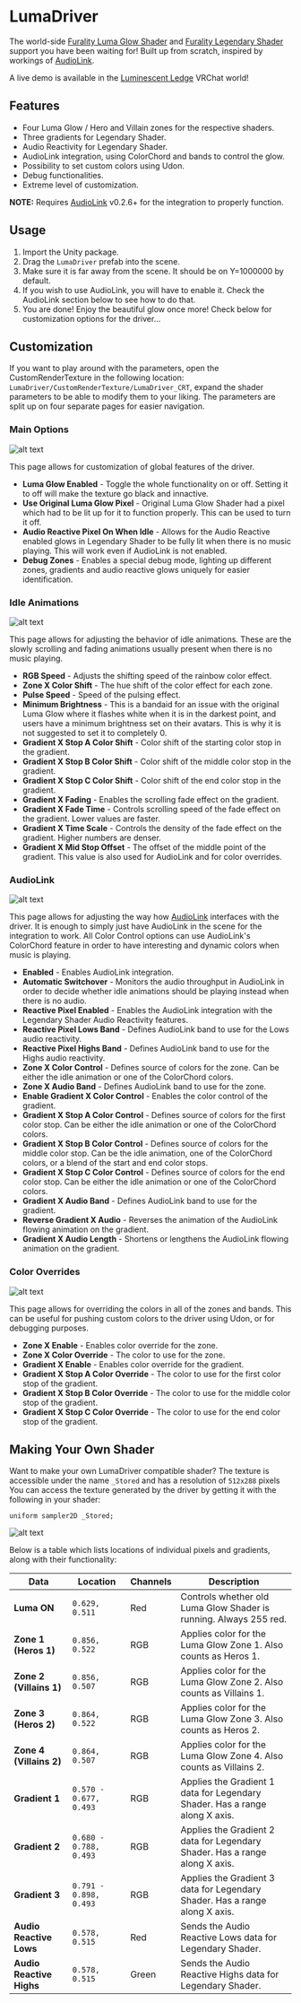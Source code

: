 # LumaDriver

The world-side [Furality Luma Glow Shader](https://furality.org/lumaglow) and [Furality Legendary Shader](https://furality.org/legendaryshader) support you have been waiting for! Built up from scratch, inspired by workings of [AudioLink](https://github.com/llealloo/vrc-udon-audio-link).

A live demo is available in the [Luminescent Ledge](https://vrchat.com/home/world/wrld_fb4edc80-6c48-43f2-9bd1-2fa9f1345621) VRChat world!

## Features
* Four Luma Glow / Hero and Villain zones for the respective shaders.
* Three gradients for Legendary Shader.
* Audio Reactivity for Legendary Shader.
* AudioLink integration, using ColorChord and bands to control the glow.
* Possibility to set custom colors using Udon.
* Debug functionalities.
* Extreme level of customization.

**NOTE:** Requires [AudioLink](https://github.com/llealloo/vrc-udon-audio-link) v0.2.6+ for the integration to properly function.

## Usage
1. Import the Unity package.
2. Drag the `LumaDriver` prefab into the scene.
3. Make sure it is far away from the scene. It should be on Y=1000000 by default.
4. If you wish to use AudioLink, you will have to enable it. Check the AudioLink section below to see how to do that.
5. You are done! Enjoy the beautiful glow once more! Check below for customization options for the driver...

## Customization
If you want to play around with the parameters, open the CustomRenderTexture in the following location: `LumaDriver/CustomRenderTexture/LumaDriver_CRT`, expand the shader parameters to be able to modify them to your liking. The parameters are split up on four separate pages for easier navigation.

### Main Options

![alt text](https://raw.githubusercontent.com/Thorinair/LumaDriver/master/img/LumaDriverUI_0.png "LumaDriver Main Options")

This page allows for customization of global features of the driver.

* **Luma Glow Enabled** - Toggle the whole functionality on or off. Setting it to off will make the texture go black and innactive.
* **Use Original Luma Glow Pixel** - Original Luma Glow Shader had a pixel which had to be lit up for it to function properly. This can be used to turn it off.
* **Audio Reactive Pixel On When Idle** - Allows for the Audio Reactive enabled glows in Legendary Shader to be fully lit when there is no music playing. This will work even if AudioLink is not enabled.
* **Debug Zones** - Enables a special debug mode, lighting up different zones, gradients and audio reactive glows uniquely for easier identification.

### Idle Animations

![alt text](https://raw.githubusercontent.com/Thorinair/LumaDriver/master/img/LumaDriverUI_1.png "LumaDriver Idle Animations")

This page allows for adjusting the behavior of idle animations. These are the slowly scrolling and fading animations usually present when there is no music playing.

* **RGB Speed** - Adjusts the shifting speed of the rainbow color effect.
* **Zone X Color Shift** - The hue shift of the color effect for each zone.
* **Pulse Speed** - Speed of the pulsing effect.
* **Minimum Brightness** - This is a bandaid for an issue with the original Luma Glow where it flashes white when it is in the darkest point, and users have a minimum brightness set on their avatars. This is why it is not suggested to set it to completely 0.
* **Gradient X Stop A Color Shift** - Color shift of the starting color stop in the gradient.
* **Gradient X Stop B Color Shift** - Color shift of the middle color stop in the gradient.
* **Gradient X Stop C Color Shift** - Color shift of the end color stop in the gradient.
* **Gradient X Fading** - Enables the scrolling fade effect on the gradient.
* **Gradient X Fade Time** - Controls scrolling speed of the fade effect on the gradient. Lower values are faster.
* **Gradient X Time Scale** - Controls the density of the fade effect on the gradient. Higher numbers are denser.
* **Gradient X Mid Stop Offset** - The offset of the middle point of the gradient. This value is also used for AudioLink and for color overrides.

### AudioLink

![alt text](https://raw.githubusercontent.com/Thorinair/LumaDriver/master/img/LumaDriverUI_2.png "LumaDriver AudioLink")

This page allows for adjusting the way how [AudioLink](https://github.com/llealloo/vrc-udon-audio-link) interfaces with the driver. It is enough to simply just have AudioLink in the scene for the integration to work. All Color Control options can use AudioLink's ColorChord feature in order to have interesting and dynamic colors when music is playing.

* **Enabled** - Enables AudioLink integration.
* **Automatic Switchover** - Monitors the audio throughput in AudioLink in order to decide whether idle animations should be playing instead when there is no audio.
* **Reactive Pixel Enabled** - Enables the AudioLink integration with the Legendary Shader Audio Reactivity features.
* **Reactive Pixel Lows Band** - Defines AudioLink band to use for the Lows audio reactivity.
* **Reactive Pixel Highs Band** - Defines AudioLink band to use for the Highs audio reactivity.
* **Zone X Color Control** - Defines source of colors for the zone. Can be either the idle animation or one of the ColorChord colors.
* **Zone X Audio Band** - Defines AudioLink band to use for the zone.
* **Enable Gradient X Color Control** - Enables the color control of the gradient.
* **Gradient X Stop A Color Control** - Defines source of colors for the first color stop. Can be either the idle animation or one of the ColorChord colors.
* **Gradient X Stop B Color Control** - Defines source of colors for the middle color stop. Can be the idle animation, one of the ColorChord colors, or a blend of the start and end color stops.
* **Gradient X Stop C Color Control** - Defines source of colors for the end color stop. Can be either the idle animation or one of the ColorChord colors.
* **Gradient X Audio Band** - Defines AudioLink band to use for the gradient.
* **Reverse Gradient X Audio** - Reverses the animation of the AudioLink flowing animation on the gradient.
* **Gradient X Audio Length** - Shortens or lengthens the AudioLink flowing animation on the gradient.

### Color Overrides

![alt text](https://raw.githubusercontent.com/Thorinair/LumaDriver/master/img/LumaDriverUI_3.png "LumaDriver Color Overrides")

This page allows for overriding the colors in all of the zones and bands. This can be useful for pushing custom colors to the driver using Udon, or for debugging purposes.

* **Zone X Enable** - Enables color override for the zone.
* **Zone X Color Override** - The color to use for the zone.
* **Gradient X Enable** - Enables color override for the gradient.
* **Gradient X Stop A Color Override** - The color to use for the first color stop of the gradient.
* **Gradient X Stop B Color Override** - The color to use for the middle color stop of the gradient.
* **Gradient X Stop C Color Override** - The color to use for the end color stop of the gradient.

## Making Your Own Shader
Want to make your own LumaDriver compatible shader? The texture is accessible under the name `_Stored` and has a resolution of `512x288` pixels You can access the texture generated by the driver by getting it with the following in your shader:
```
uniform sampler2D _Stored;
```

![alt text](https://raw.githubusercontent.com/Thorinair/LumaDriver/master/img/LumaDriverTex.png "LumaDriver Output Texture")

Below is a table which lists locations of individual pixels and gradients, along with their functionality:

| Data | Location | Channels | Description |
| ---- | -------- | -------- | ----------- |
| **Luma ON** | `0.629, 0.511` | Red | Controls whether old Luma Glow Shader is running. Always 255 red. |
| **Zone 1 (Heros 1)** | `0.856, 0.522` | RGB | Applies color for the Luma Glow Zone 1. Also counts as Heros 1. |
| **Zone 2 (Villains 1)** | `0.856, 0.507` | RGB | Applies color for the Luma Glow Zone 2. Also counts as Villains 1. |
| **Zone 3 (Heros 2)** | `0.864, 0.522` | RGB | Applies color for the Luma Glow Zone 3. Also counts as Heros 2. |
| **Zone 4 (Villains 2)** | `0.864, 0.507` | RGB | Applies color for the Luma Glow Zone 4. Also counts as Villains 2. |
| **Gradient 1** | `0.570 - 0.677, 0.493` | RGB | Applies the Gradient 1 data for Legendary Shader. Has a range along X axis. |
| **Gradient 2** | `0.680 - 0.788, 0.493` | RGB | Applies the Gradient 2 data for Legendary Shader. Has a range along X axis. |
| **Gradient 3** | `0.791 - 0.898, 0.493` | RGB | Applies the Gradient 3 data for Legendary Shader. Has a range along X axis. |
| **Audio Reactive Lows** | `0.578, 0.515` | Red | Sends the Audio Reactive Lows data for Legendary Shader. |
| **Audio Reactive Highs** | `0.578, 0.515` | Green | Sends the Audio Reactive Highs data for Legendary Shader. |